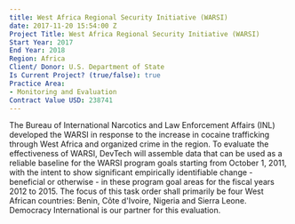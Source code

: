 ```yaml
---
title: West Africa Regional Security Initiative (WARSI)
date: 2017-11-20 15:54:00 Z
Project Title: West Africa Regional Security Initiative (WARSI)
Start Year: 2017
End Year: 2018
Region: Africa
Client/ Donor: U.S. Department of State
Is Current Project? (true/false): true
Practice Area:
- Monitoring and Evaluation
Contract Value USD: 238741
---
```


The Bureau of International Narcotics and Law Enforcement Affairs (INL) developed the WARSI in response to the increase in cocaine trafficking through West Africa and organized crime in the region. To evaluate the effectiveness of WARSI, DevTech will assemble data that can be used as a reliable baseline for the WARSI program goals starting from October 1, 2011, with the intent to show significant empirically identifiable change - beneficial or otherwise - in these program goal areas for the fiscal years 2012 to 2015. The focus of this task order shall primarily be four West African countries: Benin, Côte d'Ivoire, Nigeria and Sierra Leone. Democracy International is our partner for this evaluation.